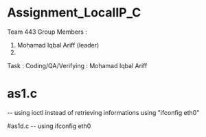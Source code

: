 # Assignment_LocalIP_C
Team 443
Group Members :
1. Mohamad Iqbal Ariff (leader)
2.

Task :
Coding/QA/Verifying : Mohamad Iqbal Ariff

# as1.c
-- using ioctl instead of retrieving informations using "ifconfig eth0"

#as1d.c
-- using ifconfig eth0
